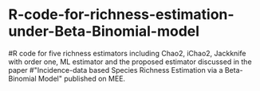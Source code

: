 # R-code-for-richness-estimation-under-Beta-Binomial-model
#R code for five richness estimators including Chao2, iChao2, Jackknife with order one, ML estimator and the proposed estimator discussed in the paper #"Incidence-data based Species Richness Estimation via a Beta-Binomial Model" published on MEE.
